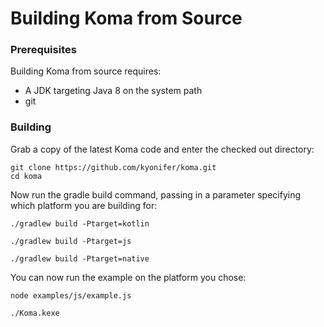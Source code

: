 # Building Koma from Source

### Prerequisites

Building Koma from source requires:

* A JDK targeting Java 8 on the system path
* git

### Building

Grab a copy of the latest Koma code and enter the checked out directory:

```
git clone https://github.com/kyonifer/koma.git
cd koma
```

Now run the gradle build command, passing in a parameter specifying which platform you
are building for:

```JVM
./gradlew build -Ptarget=kotlin
```
```JS
./gradlew build -Ptarget=js
```
```Native
./gradlew build -Ptarget=native
```

You can now run the example on the platform you chose:

```JS
node examples/js/example.js
```
```Native
./Koma.kexe
```